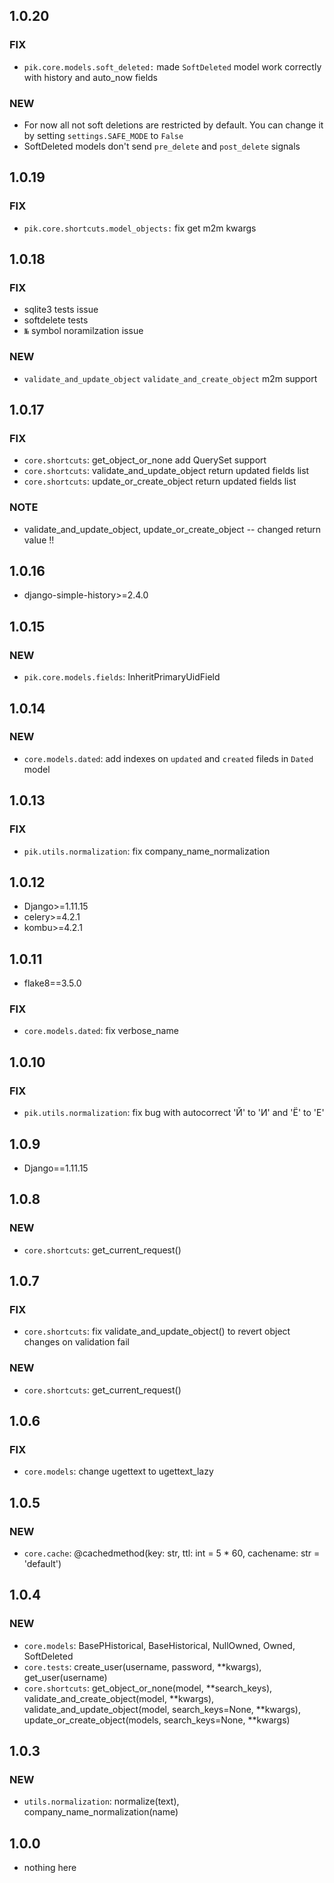 ## 1.0.20 ##

### FIX ###

- `pik.core.models.soft_deleted:` made `SoftDeleted` model work correctly with history and auto_now fields

### NEW ###

- For now all not soft deletions are restricted by default. You can change it by setting `settings.SAFE_MODE` to `False`
- SoftDeleted models don't send `pre_delete` and `post_delete` signals

## 1.0.19 ##

### FIX ###

 - `pik.core.shortcuts.model_objects:` fix get m2m kwargs

## 1.0.18 ##

### FIX ###

 - sqlite3 tests issue
 - softdelete tests
 - `№` symbol noramilzation issue
 
 ### NEW ###
 
 - `validate_and_update_object` `validate_and_create_object` m2m support

## 1.0.17 ##

### FIX ###

 - `core.shortcuts`: get_object_or_none add QuerySet support
 - `core.shortcuts`: validate_and_update_object return updated fields list
 - `core.shortcuts`: update_or_create_object return updated fields list

### NOTE ###

 - validate_and_update_object, update_or_create_object -- changed return value !!

## 1.0.16 ##

 - django-simple-history>=2.4.0

## 1.0.15 ##

### NEW ###

 - `pik.core.models.fields`: InheritPrimaryUidField

## 1.0.14 ##

### NEW ###

 - `core.models.dated`: add indexes on `updated` and `created` fileds in `Dated` model

## 1.0.13 ##

### FIX ###

 - `pik.utils.normalization`: fix company_name_normalization

## 1.0.12 ##

 - Django>=1.11.15
 - celery>=4.2.1
 - kombu>=4.2.1

## 1.0.11 ##

 - flake8==3.5.0

### FIX ###

 - `core.models.dated`: fix verbose_name

## 1.0.10 ##

### FIX ###

 - `pik.utils.normalization`: fix bug with autocorrect 'Й' to 'И' and 'Ё' to 'Е'

## 1.0.9 ##

 - Django==1.11.15

## 1.0.8 ##

### NEW ###

 - `core.shortcuts`: get_current_request()

## 1.0.7 ##

### FIX ###

 - `core.shortcuts`: fix validate_and_update_object() to revert object changes on validation fail

### NEW ###

 - `core.shortcuts`: get_current_request()

## 1.0.6 ##

### FIX ###

 - `core.models`: change ugettext to ugettext_lazy

## 1.0.5 ##

### NEW ###

 - `core.cache`: @cachedmethod(key: str, ttl: int = 5 * 60, cachename: str = 'default')

## 1.0.4 ##

### NEW ###

 - `core.models`: BasePHistorical, BaseHistorical, NullOwned, Owned, SoftDeleted
 - `core.tests`: create_user(username, password, **kwargs), get_user(username)
 - `core.shortcuts`: get_object_or_none(model, **search_keys), validate_and_create_object(model, **kwargs), validate_and_update_object(model, search_keys=None, **kwargs), update_or_create_object(models, search_keys=None, **kwargs)

## 1.0.3 ##

### NEW ###

 - `utils.normalization`: normalize(text), company_name_normalization(name)

## 1.0.0 ##

 - nothing here
